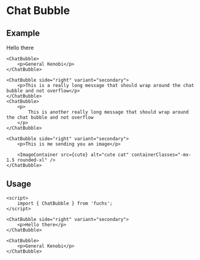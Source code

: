 <script>
	import Box from '$lib/components/base/box/Box.svelte';
	import ChatBubble from '$lib/components/base/chat-bubble/ChatBubble.svelte';
	import Heading from '$lib/components/base/heading/Heading.svelte';

	import ImageContainer from '$lib/components/base/image-container/ImageContainer.svelte';

	import cute from '$docs/assets/images/cute.jpg?as=run';
</script>

# Chat Bubble

## Example

<Box class="flex flex-col gap-3 not-prose">
	<ChatBubble side="right" variant="secondary">
		<p>Hello there</p>
	</ChatBubble>

    <ChatBubble>
    	<p>General Kenobi</p>
    </ChatBubble>

    <ChatBubble side="right" variant="secondary">
    	<p>This is a really long message that should wrap around the chat bubble and not overflow</p>
    </ChatBubble>
    <ChatBubble>
    	<p>
    		This is another really long message that should wrap around the chat bubble and not overflow
    	</p>
    </ChatBubble>

    <ChatBubble side="right" variant="secondary">
    	<p>This is me sending you an image</p>

    	<ImageContainer src={cute} alt="cute cat" containerClasses="-mx-1.5 rounded-xl" />
    </ChatBubble>

</Box>

## Usage

```svelte
<script>
	import { ChatBubble } from 'fuchs';
</script>

<ChatBubble side="right" variant="secondary">
	<p>Hello there</p>
</ChatBubble>

<ChatBubble>
	<p>General Kenobi</p>
</ChatBubble>
```
